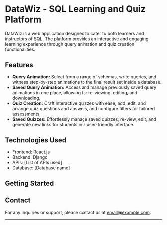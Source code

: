 <h1>DataWiz - SQL Learning and Quiz Platform</h1>
<p>DataWiz is a web application designed to cater to both learners and instructors of SQL. The platform provides an interactive and engaging learning experience through query animation and quiz creation functionalities.</p>



<h2>Features</h2>
<ul>
  <li><strong>Query Animation:</strong> Select from a range of schemas, write queries, and witness step-by-step animations to the final result set inside a database.</li>
  <li><strong>Saved Query Animation:</strong> Access and manage previously saved query animations in one place, allowing for re-viewing, editing, and downloading.</li>
  <li><strong>Quiz Creation:</strong> Craft interactive quizzes with ease, add, edit, and arrange quiz questions and answers, and configure filters for tailored assessments.</li>
  <li><strong>Saved Quizzes:</strong> Effortlessly manage saved quizzes, re-view, edit, and generate new links for students in a user-friendly interface.</li>
</ul>

<h2>Technologies Used</h2>
<ul>
  <li>Frontend: React.js</li>
  <li>Backend: Django</li>
  <li>APIs: [List of APIs used]</li>
  <li>Database: [Database name]</li>
</ul>

<h2>Getting Started</h2>

<h2>Contact</h2>
<p>For any inquiries or support, please contact us at <a href="mailto:email@example.com">email@example.com</a>.</p>

<hr>
